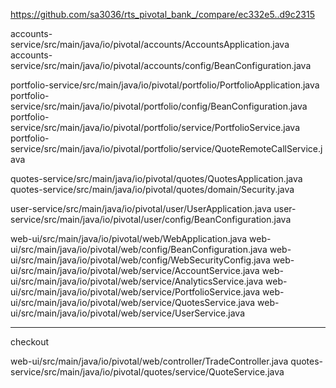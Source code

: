 https://github.com/sa3036/rts_pivotal_bank_/compare/ec332e5..d9c2315

accounts-service/src/main/java/io/pivotal/accounts/AccountsApplication.java
accounts-service/src/main/java/io/pivotal/accounts/config/BeanConfiguration.java

portfolio-service/src/main/java/io/pivotal/portfolio/PortfolioApplication.java
portfolio-service/src/main/java/io/pivotal/portfolio/config/BeanConfiguration.java
portfolio-service/src/main/java/io/pivotal/portfolio/service/PortfolioService.java
portfolio-service/src/main/java/io/pivotal/portfolio/service/QuoteRemoteCallService.java

quotes-service/src/main/java/io/pivotal/quotes/QuotesApplication.java
quotes-service/src/main/java/io/pivotal/quotes/domain/Security.java

user-service/src/main/java/io/pivotal/user/UserApplication.java
user-service/src/main/java/io/pivotal/user/config/BeanConfiguration.java

web-ui/src/main/java/io/pivotal/web/WebApplication.java
web-ui/src/main/java/io/pivotal/web/config/BeanConfiguration.java
web-ui/src/main/java/io/pivotal/web/config/WebSecurityConfig.java
web-ui/src/main/java/io/pivotal/web/service/AccountService.java
web-ui/src/main/java/io/pivotal/web/service/AnalyticsService.java
web-ui/src/main/java/io/pivotal/web/service/PortfolioService.java
web-ui/src/main/java/io/pivotal/web/service/QuotesService.java
web-ui/src/main/java/io/pivotal/web/service/UserService.java


---
checkout 

web-ui/src/main/java/io/pivotal/web/controller/TradeController.java
quotes-service/src/main/java/io/pivotal/quotes/service/QuoteService.java

